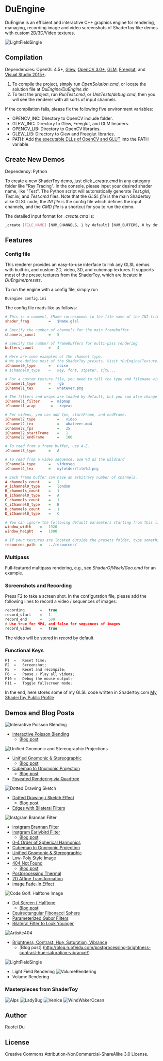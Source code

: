 # DuEngine
DuEngine is an efficient and interactive C++ graphics engine for rendering, managing, recording image and video screenshots of ShaderToy-like demos with custom 2D/3D/Video textures.

![LightFieldSingle](Lightfield/LightFieldSingle.jpg)

## Compilation
Dependencies: OpenGL 4.5+, [Glew](http://glew.sourceforge.net/install.html), [OpenCV 3.0+](https://opencv.org/releases.html), [GLM](https://github.com/g-truc/glm/releases), [Freeglut](http://freeglut.sourceforge.net/index.php#download), and [Visual Studio 2015+](https://www.visualstudio.com/downloads).

1. To compile the project, simply run *OpenSolution.cmd*, or locate the solution file at *DuEngine/DuEngine.sln*
2. To test the project, run *RunTest.cmd*, or *UnitTests/debug.cmd*, then you will see the renderer with all sorts of input channels.

If the compilation fails, please fix the following five environment variables:

* OPENCV_INC: Directory to OpenCV include folder.
* GLEW_INC: Directory to Glew, Freeglut, and GLM headers.
* OPENCV_LIB: Directory to OpenCV libraries.
* GLEW_LIB: Directory to Glew and Freeglut libraries.
* PATH: Add [the executable DLLs of OpenCV and GLUT](https://obj.umiacs.umd.edu/dll/DuEngineLibs.zip) into the PATH variable.

## Create New Demos
Dependency: Python

To create a new ShaderToy demo, just click *_create.cmd* in any category folder like "Ray Tracing". In the console, please input your desired shader name, like "Test". The Python script will automatically generate *Test.glsl*, *Test.ini*, and *Test.cmd* files. Note that the *GLSL file* is the main Shadertoy alike GLSL code, the *INI file* is the config file which defines the input channels, and the *CMD file* is a shortcut for you to run the demo.

The detailed input format for *_create.cmd* is:
```bash
_create [FILE_NAME] [NUM_CHANNELS, 1 by default] [NUM_BUFFERS, 0 by default] [LINK_TO_SHADERTOY_FOR_REFERENCE]
```

## Features
### Config file
This renderer provides an easy-to-use interface to link any GLSL demos with built-in, and custom 2D, video, 3D, and cubemap textures. It supports most of the preset textures from the [ShaderToy](https://www.shadertoy.com), which are located in *DuEngine/presets*.

To run the engine with a config file, simply run
```c
DuEngine config.ini
```

The config file reads like as follows:
```ini
# This is a comment, $Name corresponds to the file name of the INI file.
shader_frag		    =	$Name.glsl

# Specify the number of channels for the main framebuffer. 
channels_count	    =	5

# Specify the number of framebuffers for multi-pass rendering
buffers_count	    =	4

# Here are some examples of the channel type.
# We pre-define most of the ShaderToy presets. Visit *DuEngine/Texture.cpp* for a glance:
iChannel0_type	    =	noise
# iChannel0_type	=	key, font, stpeter, sjtu...

# For a custom texture file, you need to tell the type and filename with extension.
iChannel1_type	    =	rgb
iChannel1_tex       =   whatever.png

# The filters and wraps are loaded by default, but you can also change them.
iChannel1_filter	 =	mipmap
iChannel1_wrap       =   repeat

# For videos, you can add fps, startFrame, and endFrame.
iChannel2_type	        =	video
iChannel2_tex           =   whatever.mp4
iChannel2_fps           =	25
iChannel2_startFrame	=	1
iChannel2_endFrame	    =	100

# To read from a frame buffer, use A-Z.
iChannel3_type	    =	A

# To read from a video sequence, use %d as the wildcard
iChannel4_type	    =	videoseq
iChannel4_tex	    =	myfolder/file%d.png

# Each frame buffer can have an arbitrary number of channels.
A_channels_count	=	1
A_iChannel0_type	=	london
B_channels_count	=	1
B_iChannel0_type	=	A
C_channels_count	=	1
C_iChannel0_type	=	B
D_channels_count	=	1
D_iChannel0_type	=	C

# You can ignore the following default parameters starting from this line:
window_width	=	1920
window_height	=	1080

# If your textures are located outside the presets folder, type something like
resources_path	=	../resources/
```

### Multipass
Full-featured multipass rendering, e.g., see *ShaderOfWeek/Goo.cmd* for an example.

### Screenshots and Recording
Press F2 to take a screen shot. In the configuration file, please add the following lines to record a video / sequences of images:
```C
recording		=	true
record_start	=	1
record_end		=	500
# Use true for MP4, and false for sequences of images
record_video	=	true
```
The video will be stored in *record* by default.

### Functional Keys
```C
F1	=	Reset time;
F2	=	Screenshot;
F5	=	Reset and recompile;
F6	=	Pause / Play all videos;
F10	=	Debug the mouse output;
F11	=	Toggle fullscreen mode;
```

In the end, here stores some of my GLSL code written in Shadertoy.com
[My ShaderToy Public Profile](https://www.shadertoy.com/user/starea)

## Demos and Blog Posts
![Interactive Poisson Blending](DuShaders/InteractivePoissonBlending.jpg)
* [Interactive Poisson Blending](https://www.shadertoy.com/view/4l3Xzl)
    * [Blog post](http://blog.ruofeidu.com/interactive-poisson-blending)

![Unified Gnomonic and Stereographic Projections](DuShaders/GnomonicProjection.jpg)
* [Unified Gnomonic & Stereographic](https://www.shadertoy.com/view/ldBczm)
	* [Blog post](http://blog.ruofeidu.com/unified-gnomonic-stereographic-projections/)
* [Cubemap to Gnomonic Projection](https://www.shadertoy.com/view/4sjcz1)
	* [Blog post](http://blog.ruofeidu.com/equirectangular-gnomonic-projections-cubemaps/)
* [Foveated Rendering via Quadtree](https://www.shadertoy.com/view/Ml3SDf)

![Dotted Drawing Sketch](DuShaders/DottedDrawingSketch.png)
* [Dotted Drawing / Sketch Effect](https://www.shadertoy.com/view/ldSyzV)
	* [Blog post](http://blog.ruofeidu.com/dotted-drawing-sketch-effect/)
* [Edges with Bilateral Filters](https://www.shadertoy.com/view/MlG3WG)

![Instgram Brannan Filter](DuShaders/Brannan.jpg)
* [Instgram Brannan Filter](https://www.shadertoy.com/view/4lSyDK)
* [Instgram Earlybird Filter](https://www.shadertoy.com/view/XlSyWV)
    * [Blog post](http://blog.ruofeidu.com/implementing-instagram-filters-brannan/)
* [0-4 Order of Spherical Harmonics](https://www.shadertoy.com/view/4dsyW8)
* [Cubemap to Gnomonic Projection](https://www.shadertoy.com/view/4sjcz1)
* [Unified Gnomonic & Stereographic](https://www.shadertoy.com/view/ldBczm)
* [Low-Poly Style Image](https://www.shadertoy.com/view/llGGz3)
* [404 Not Found](http://duruofei.com/404) 
    * [Blog post](http://blog.ruofeidu.com/404-not-found-two-triangles/)
* [Postprocessing Thermal](https://www.shadertoy.com/view/4dcSDH)
* [2D Affine Transformation](https://www.shadertoy.com/view/llBSWw)
* [Image Fade-In Effect](https://www.shadertoy.com/view/MlcSz2)

![Code Golf: Halftone Image](DuShaders/DotScreen.jpg)
* [Dot Screen / Halftone](https://www.shadertoy.com/view/4sBBDK)
	* [Blog post](http://blog.ruofeidu.com/code-golf-halftone-image/)
* [Equirectangular Fibonacci Sphere](https://www.shadertoy.com/view/Ms2yDK)
* [Parameterized Gabor Filters](https://www.shadertoy.com/view/4sBcRV)
* [Bilateral Filter to Look Younger](https://www.shadertoy.com/view/XtVGWG)

![Artisitc404](DuShaders/Artistic404.jpg)
* [Brightness, Contrast, Hue, Saturation, Vibrance](https://www.shadertoy.com/view/MdjBRy)
	* [Blog post] (http://blog.ruofeidu.com/postprocessing-brightness-contrast-hue-saturation-vibrance/)

![LightFieldSingle](Lightfield/LightFieldSingle.jpg)
* Light Field Rendering
![VolumeRendering](Volume/bonsai.jpg)
* Volume Rendering

### Masterpieces from ShaderToy
![Alps](Gallery/Alps.jpg)
![LadyBug](Gallery/LadyBug.jpg)
![Venice](Gallery/Venice.jpg)
![WindWakerOcean](Gallery/WindWakerOcean.jpg)


Author
----
Ruofei Du


License
----
Creative Commons Attribution-NonCommercial-ShareAlike 3.0 License.
